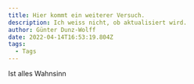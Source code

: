 ```yaml
---
title: Hier kommt ein weiterer Versuch.
description: Ich weiss nicht, ob aktualisiert wird.
author: Günter Dunz-Wolff
date: 2022-04-14T16:53:19.804Z
tags:
  - Tags
---
```

Ist alles Wahnsinn